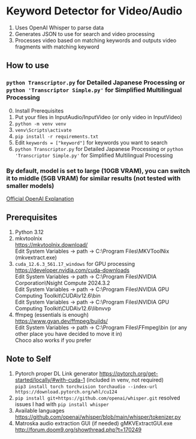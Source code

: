 # Keyword Detector for Video/Audio
1. Uses OpenAI Whisper to parse data
2. Generates JSON to use for search and video processing
3. Processes video based on matching keywords and outputs video fragments with matching keyword

## How to use
### `python Transcriptor.py` for Detailed Japanese Processing or `python 'Transcriptor Simple.py'` for Simplified Multilingual Processing
0. Install Prerequisites
1. Put your files in InputAudio/InputVideo (or only video in InputVideo)
2. `python -m venv venv`
3. `venv\Scripts\activate`
4. `pip install -r requirements.txt`
5. Edit `keywords = ["keyword"]` for keywords you want to search
6. `python Transcriptor.py` for Detailed Japanese Processing or `python 'Transcriptor Simple.py'` for Simplified Multilingual Processing
### By default, model is set to large (10GB VRAM), you can switch it to middle (5GB VRAM)  for similar results (not tested with smaller models)
[Official OpenAI Explanation](https://github.com/openai/whisper?tab=readme-ov-file#available-models-and-languages)

## Prerequisites
1. Python 3.12
2. mkvtoolnix \
https://mkvtoolnix.download/ \
Edit System Variables -> path -> C:\Program Files\MKVToolNix (mkvextract.exe)
3. `cuda_12.6.3_561.17_windows` for GPU processing \
https://developer.nvidia.com/cuda-downloads \
Edit System Variables -> path -> C:\Program Files\NVIDIA Corporation\Nsight Compute 2024.3.2 \
Edit System Variables -> path -> C:\Program Files\NVIDIA GPU Computing Toolkit\CUDA\v12.6\bin \
Edit System Variables -> path -> C:\Program Files\NVIDIA GPU Computing Toolkit\CUDA\v12.6\libnvvp
4. ffmpeg (essentials is enough) \
https://www.gyan.dev/ffmpeg/builds/ \
Edit System Variables -> path -> C:\Program Files\FFmpeg\bin (or any other place you have decided to move it in) \
Choco also works if you prefer

## Note to Self
1. Pytorch proper DL Link generator https://pytorch.org/get-started/locally/#with-cuda-1 (included in venv, not required) \
`pip3 install torch torchvision torchaudio --index-url https://download.pytorch.org/whl/cu124`
2. `pip install git+https://github.com/openai/whisper.git` resolved issues I had with `pip install whisper`
3. Available languages https://github.com/openai/whisper/blob/main/whisper/tokenizer.py
4. Matroska audio extraction GUI (if needed) gMKVExtractGUI.exe 
http://forum.doom9.org/showthread.php?t=170249